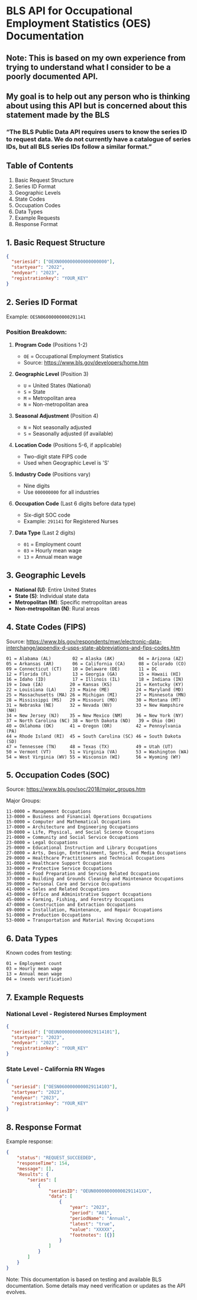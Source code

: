 # BLS API for Occupational Employment Statistics (OES) Documentation

## Note: This is based on my own experience from trying to understand what I consider to be a poorly documented API. 
## My goal is to help out any person who is thinking about using this API but is concerned about this statement made by the BLS
### “The BLS Public Data API requires users to know the series ID to request data. We do not currently have a catalogue of series IDs, but all BLS series IDs follow a similar format.” 



## Table of Contents
1. Basic Request Structure
2. Series ID Format
3. Geographic Levels
4. State Codes
5. Occupation Codes
6. Data Types
7. Example Requests
8. Response Format

## 1. Basic Request Structure
```json
{
  "seriesid": ["OEXN000000000000000000"],
  "startyear": "2022",
  "endyear": "2023",
  "registrationkey": "YOUR_KEY"
}
```

## 2. Series ID Format
Example: `OESN06000000000291141`

### Position Breakdown:
1. **Program Code** (Positions 1-2)
   - `OE` = Occupational Employment Statistics
   - Source: https://www.bls.gov/developers/home.htm

2. **Geographic Level** (Position 3)
   - `U` = United States (National)
   - `S` = State
   - `M` = Metropolitan area
   - `N` = Non-metropolitan area

3. **Seasonal Adjustment** (Position 4)
   - `N` = Not seasonally adjusted
   - `S` = Seasonally adjusted (if available)

4. **Location Code** (Positions 5-6, if applicable)
   - Two-digit state FIPS code
   - Used when Geographic Level is 'S'

5. **Industry Code** (Positions vary)
   - Nine digits
   - Use `000000000` for all industries

6. **Occupation Code** (Last 6 digits before data type)
   - Six-digit SOC code
   - Example: `291141` for Registered Nurses

7. **Data Type** (Last 2 digits)
   - `01` = Employment count
   - `03` = Hourly mean wage
   - `13` = Annual mean wage

## 3. Geographic Levels
- **National (U)**: Entire United States
- **State (S)**: Individual state data
- **Metropolitan (M)**: Specific metropolitan areas
- **Non-metropolitan (N)**: Rural areas

## 4. State Codes (FIPS)
Source: https://www.bls.gov/respondents/mwr/electronic-data-interchange/appendix-d-usps-state-abbreviations-and-fips-codes.htm

```
01 = Alabama (AL)        02 = Alaska (AK)         04 = Arizona (AZ)
05 = Arkansas (AR)       06 = California (CA)     08 = Colorado (CO)
09 = Connecticut (CT)    10 = Delaware (DE)       11 = DC
12 = Florida (FL)        13 = Georgia (GA)        15 = Hawaii (HI)
16 = Idaho (ID)          17 = Illinois (IL)       18 = Indiana (IN)
19 = Iowa (IA)          20 = Kansas (KS)         21 = Kentucky (KY)
22 = Louisiana (LA)     23 = Maine (ME)          24 = Maryland (MD)
25 = Massachusetts (MA) 26 = Michigan (MI)       27 = Minnesota (MN)
28 = Mississippi (MS)   29 = Missouri (MO)       30 = Montana (MT)
31 = Nebraska (NE)      32 = Nevada (NV)         33 = New Hampshire (NH)
34 = New Jersey (NJ)    35 = New Mexico (NM)     36 = New York (NY)
37 = North Carolina (NC) 38 = North Dakota (ND)   39 = Ohio (OH)
40 = Oklahoma (OK)      41 = Oregon (OR)         42 = Pennsylvania (PA)
44 = Rhode Island (RI)  45 = South Carolina (SC) 46 = South Dakota (SD)
47 = Tennessee (TN)     48 = Texas (TX)          49 = Utah (UT)
50 = Vermont (VT)       51 = Virginia (VA)       53 = Washington (WA)
54 = West Virginia (WV) 55 = Wisconsin (WI)      56 = Wyoming (WY)
```

## 5. Occupation Codes (SOC)
Source: https://www.bls.gov/soc/2018/major_groups.htm

Major Groups:
```
11-0000 = Management Occupations
13-0000 = Business and Financial Operations Occupations
15-0000 = Computer and Mathematical Occupations
17-0000 = Architecture and Engineering Occupations
19-0000 = Life, Physical, and Social Science Occupations
21-0000 = Community and Social Service Occupations
23-0000 = Legal Occupations
25-0000 = Educational Instruction and Library Occupations
27-0000 = Arts, Design, Entertainment, Sports, and Media Occupations
29-0000 = Healthcare Practitioners and Technical Occupations
31-0000 = Healthcare Support Occupations
33-0000 = Protective Service Occupations
35-0000 = Food Preparation and Serving Related Occupations
37-0000 = Building and Grounds Cleaning and Maintenance Occupations
39-0000 = Personal Care and Service Occupations
41-0000 = Sales and Related Occupations
43-0000 = Office and Administrative Support Occupations
45-0000 = Farming, Fishing, and Forestry Occupations
47-0000 = Construction and Extraction Occupations
49-0000 = Installation, Maintenance, and Repair Occupations
51-0000 = Production Occupations
53-0000 = Transportation and Material Moving Occupations
```

## 6. Data Types
Known codes from testing:
```
01 = Employment count
03 = Hourly mean wage
13 = Annual mean wage
04 = (needs verification)
```

## 7. Example Requests

### National Level - Registered Nurses Employment
```json
{
  "seriesid": ["OEUN00000000000029114101"],
  "startyear": "2023",
  "endyear": "2023",
  "registrationkey": "YOUR_KEY"
}
```

### State Level - California RN Wages
```json
{
  "seriesid": ["OESN0600000000029114103"],
  "startyear": "2023",
  "endyear": "2023",
  "registrationkey": "YOUR_KEY"
}
```

## 8. Response Format
Example response:
```json
{
    "status": "REQUEST_SUCCEEDED",
    "responseTime": 154,
    "message": [],
    "Results": {
        "series": [
            {
                "seriesID": "OEUN000000000000291141XX",
                "data": [
                    {
                        "year": "2023",
                        "period": "A01",
                        "periodName": "Annual",
                        "latest": "true",
                        "value": "XXXXX",
                        "footnotes": [{}]
                    }
                ]
            }
        ]
    }
}
```

Note: This documentation is based on testing and available BLS documentation. Some details may need verification or updates as the API evolves.
